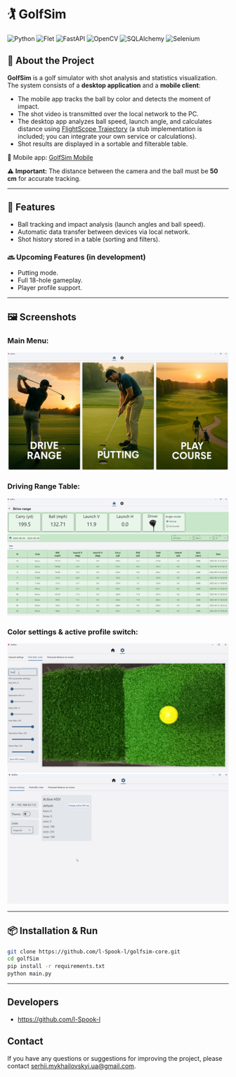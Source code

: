 # 🏌️ GolfSim

![Python](https://img.shields.io/badge/Python-3.10-blue?logo=python)
![Flet](https://img.shields.io/badge/Flet-GUI_Framework-00BFA5?logo=flet)
![FastAPI](https://img.shields.io/badge/FastAPI-Web_Framework-009688?logo=fastapi)
![OpenCV](https://img.shields.io/badge/OpenCV-Computer_Vision-5C3EE8?logo=opencv)
![SQLAlchemy](https://img.shields.io/badge/SQLAlchemy-ORM-red?logo=python)
![Selenium](https://img.shields.io/badge/Selenium-Web_Automation-43B02A?logo=selenium)

## 📖 About the Project
**GolfSim** is a golf simulator with shot analysis and statistics visualization.  
The system consists of a **desktop application** and a **mobile client**:

- The mobile app tracks the ball by color and detects the moment of impact.  
- The shot video is transmitted over the local network to the PC.  
- The desktop app analyzes ball speed, launch angle, and calculates distance using [FlightScope Trajectory](https://trajectory.flightscope.com/) (a stub implementation is included; you can integrate your own service or calculations).  
- Shot results are displayed in a sortable and filterable table.  

📱 Mobile app: [GolfSim Mobile](https://github.com/l-Spook-l/golfSim-mobile)  

⚠️ **Important:** The distance between the camera and the ball must be **50 cm** for accurate tracking.  

---

## 🚀 Features
- Ball tracking and impact analysis (launch angles and ball speed).  
- Automatic data transfer between devices via local network.  
- Shot history stored in a table (sorting and filters).  

### 🔜 Upcoming Features (in development)
- Putting mode.  
- Full 18-hole gameplay.  
- Player profile support.  

---

## 🖼️ Screenshots
### Main Menu:  
![Main Menu](docs/images/main_menu.png)  

### Driving Range Table:  
![Driving Range](docs/images/drive_range_table.png)  

### Color settings & active profile switch:  
![Color Settings](docs/gif/set_color.gif)  
![Switch Active Profile](docs/gif/change_active_set.gif)  

---

## 📦 Installation & Run
```bash
git clone https://github.com/l-Spook-l/golfsim-core.git
cd golfSim
pip install -r requirements.txt
python main.py
```

---

## Developers
- https://github.com/l-Spook-l

## Contact

If you have any questions or suggestions for improving the project, please contact serhii.mykhailovskyi.ua@gmail.com.
